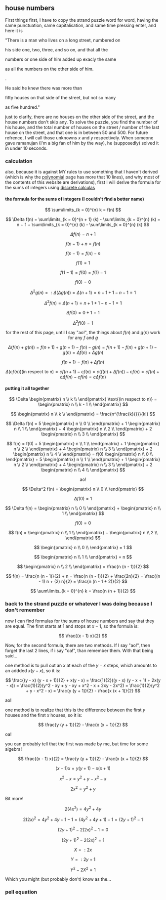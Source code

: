 ## house numbers

First things first, I have to copy the strand puzzle word for word, having the same punctuation, same capitalisation, and same time pressing enter, and here it is

"There is a man who lives on a long street, numbered on

his side one, two, three, and so on, and that all the

numbers or one side of him added up exacly the same

as all the numbers on the other side of him.

.

He said he knew there was more than

fifty houses on that side of the street, but not so many

as five hundred."

just to clarify, there are no houses on the other side of the street, and the house numbers don't skip any. To solve the puzzle, you find the number of his house, and the total number of houses on the street / number of the last house on the street, and that one is in between $50$ and $500$. For future refrence, I will call those unknowns $x$ and $y$ respectively. When someone gave ramanujan (I'm a big fan of him by the way), he (supposedly) solved it in under $10$ seconds.

### calculation

also, because it is against MY rules to use something that I haven't derived (which is why the [polynomial](https://silaspe.github.io/maths/polynomial.html) page has more that $10$ lines), and why most of the contents of this website are derivations), first I will derive the formula for the sums of integers using [discrete calculas](https://silaspe.github.io/maths/binomial.html)

#### the formula for the sums of integers (I couldn't find a better name)

$$ \sum\limits_{k = 0}^{n} k = f(n) $$

$$ \Delta f(n) = \sum\limits_{k = 0}^{n + 1} (k) - \sum\limits_{k = 0}^{n} (k) = n + 1 + \sum\limits_{k = 0}^{n} (k) - \sum\limits_{k = 0}^{n} (k) $$

$$ \Delta f(n) = n + 1 $$

$$ f(n - 1) + n = f(n) $$

$$ f(n - 1) = f(n) - n $$

$$ f(1) = 1 $$

$$ f(1 - 1) = f(0) = f(1) - 1 $$

$$ f(0) = 0 $$

$$ \Delta^2 g(n) = : \Delta (\Delta g(n)) = \Delta (n + 1) = n + 1 + 1 - n - 1 = 1 $$

$$ \Delta^2 f(n) = \Delta (n + 1) = n + 1 + 1 - n - 1 = 1 $$

$$ \Delta f(0) = 0 + 1 = 1 $$

$$ \Delta^2 f(0) = 1 $$

$$ \text{for the rest of this page, until I say "ao!", the things about } f(n) \text{ and } g(n) \text{ work for any } f \text{ and } g $$

$$ \Delta (f(n) + g(n)) = f(n + 1) + g(n + 1) - f(n) - g(n) = f(n + 1) - f(n) + g(n + 1) - g(n) = \Delta f(n) + \Delta g(n) $$

$$ f(n + 1) = f(n) + \Delta f(n) $$

$$ \Delta (c f(n)) \text{(in respect to n)} = c f(n + 1) - c f(n) = c (f(n) + \Delta f(n)) - c f(n) = c f(n) + c \Delta f(n) - c f(n) = c \Delta f(n) $$

#### putting it all together

$$ \Delta \begin{pmatrix} n \\
k \\ \end{pmatrix} \text{(in respect to n)} = \begin{pmatrix} n \\
k - 1 \\ \end{pmatrix} $$

$$ \begin{pmatrix} n \\
k \\ \end{pmatrix} = \frac{n^{\frac{k}{}}}{k!} $$

$$ \Delta f(n) = 5 \begin{pmatrix} n \\
0 \\ \end{pmatrix} + 1 \begin{pmatrix} n \\
1 \\ \end{pmatrix} + 4 \begin{pmatrix} n \\
2 \\ \end{pmatrix} + 2 \begin{pmatrix} n \\
3 \\ \end{pmatrix} $$

$$ f(n) = f(0) + 5 \begin{pmatrix} n \\
1 \\ \end{pmatrix} + 1 \begin{pmatrix} n \\
2 \\ \end{pmatrix} + 4 \begin{pmatrix} n \\
3 \\ \end{pmatrix} + 2 \begin{pmatrix} n \\
4 \\ \end{pmatrix} = f(0) \begin{pmatrix} n \\
0 \\ \end{pmatrix} + 5 \begin{pmatrix} n \\
1 \\ \end{pmatrix} + 1 \begin{pmatrix} n \\
2 \\ \end{pmatrix} + 4 \begin{pmatrix} n \\
3 \\ \end{pmatrix} + 2 \begin{pmatrix} n \\
4 \\ \end{pmatrix} $$

$$ \text{ao!} $$

$$ \Delta^2 f(n) = \begin{pmatrix} n \\
0 \\ \end{pmatrix} $$

$$ \Delta f(0) = 1 $$

$$ \Delta f(n) = \begin{pmatrix} n \\
0 \\ \end{pmatrix} + \begin{pmatrix} n \\
1 \\ \end{pmatrix} $$

$$ f(0) = 0 $$

$$ f(n) = \begin{pmatrix} n \\
1 \\ \end{pmatrix} + \begin{pmatrix} n \\
2 \\ \end{pmatrix} $$

$$ \begin{pmatrix} n \\
0 \\ \end{pmatrix} = 1 $$

$$ \begin{pmatrix} n \\
1 \\ \end{pmatrix} = n $$

$$ \begin{pmatrix} n \\
2 \\ \end{pmatrix} = \frac{n (n - 1)}{2} $$

$$ f(n) = \frac{n (n - 1)}{2} + n = \frac{n (n - 1)}{2} + \frac{2n}{2} = \frac{(n - 1) n + (2) n}{2} = \frac{n (n - 1 + 2)}{2} $$

$$ \sum\limits_{k = 0}^{n} k = \frac{n (n + 1)}{2} $$

### back to the strand puzzle or whatever I was doing because I don't remember

now I can find formulas for the sums of house numbers and say that they are equal. The first starts at $1$ and stops at $x - 1$, so the formula is:

$$ \frac{(x - 1) x}{2} $$

Now, for the second formula, there are two methods. If I say "ao!", then forget the last $2$ lines, if i say "oa!", than remember them. With that being said...

one method is to pull out an $x$ at each of the $y - x$ steps, which amounts to an addded $x(y - x)$, so it is:

$$ \frac{(y - x) (y - x + 1)}{2} + x(y - x) = \frac{1}{2}((y - x) (y - x + 1) + 2x(y - x)) = \frac{1}{2}(y^2 - xy + y - xy + x^2 - x + 2xy - 2x^2) = \frac{1}{2}(y^2 + y - x^2 - x) = \frac{y (y + 1)}{2} - \frac{x (x + 1)}{2} $$

ao!

one method is to realize that this is the difference between the first $y$ houses and the first $x$ houses, so it is:

$$ \frac{y (y + 1)}{2} - \frac{x (x + 1)}{2} $$

oa!

you can probably tell that the first was made by me, but time for some algebra!

$$ \frac{(x - 1) x}{2} = \frac{y (y + 1)}{2} - \frac{x (x + 1)}{2} $$

$$ (x - 1) x = y (y + 1) - x (x + 1) $$

$$ x^2 - x = y^2 + y - x^2 - x $$

$$ 2x^2 = y^2 + y $$

Bit more!

$$ 2 (4x^2) = 4y^2 + 4y $$

$$ 2 (2x)^2 = 4y^2 + 4y + 1 - 1 = (4y^2 + 4y + 1) - 1 = (2y + 1)^2 - 1 $$

$$ (2y + 1)^2 - 2 (2x)^2 - 1 = 0 $$

$$ (2y + 1)^2 - 2 (2x)^2 = 1 $$

$$ X = : 2x $$

$$ Y = : 2y + 1 $$

$$ Y^2 - 2X^2 = 1 $$

Which you might (but probably don't) know as the...

### pell equation
